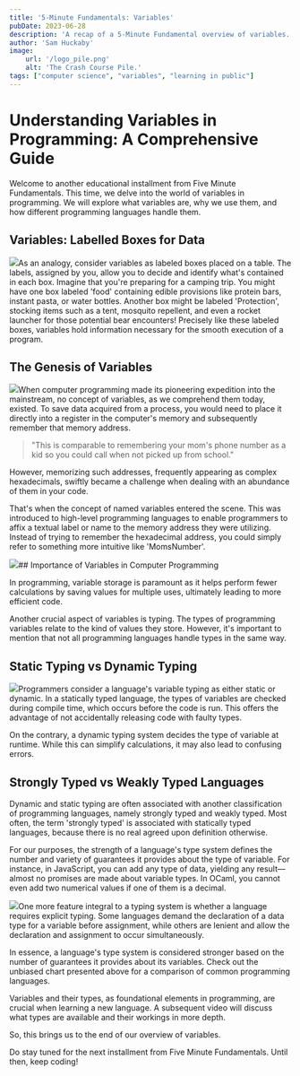```yaml
---
title: '5-Minute Fundamentals: Variables'
pubDate: 2023-06-28
description: 'A recap of a 5-Minute Fundamental overview of variables.'
author: 'Sam Huckaby'
image:
    url: '/logo_pile.png' 
    alt: 'The Crash Course Pile.'
tags: ["computer science", "variables", "learning in public"]
---
```


# Understanding Variables in Programming: A Comprehensive Guide

Welcome to another educational installment from Five Minute Fundamentals. This time, we delve into the world of variables in programming. We will explore what variables are, why we use them, and how different programming languages handle them.

## Variables: Labelled Boxes for Data

![](https://cdn.videotap.com/RSZeY5n12bPorHY8M7aM-46.08.png)As an analogy, consider variables as labeled boxes placed on a table. The labels, assigned by you, allow you to decide and identify what's contained in each box. Imagine that you're preparing for a camping trip. You might have one box labeled 'food' containing edible provisions like protein bars, instant pasta, or water bottles. Another box might be labeled 'Protection', stocking items such as a tent, mosquito repellent, and even a rocket launcher for those potential bear encounters! Precisely like these labeled boxes, variables hold information necessary for the smooth execution of a program.

## The Genesis of Variables

![](https://cdn.videotap.com/lTs3cesKSIFMEBDUTv2T-77.3.png)When computer programming made its pioneering expedition into the mainstream, no concept of variables, as we comprehend them today, existed. To save data acquired from a process, you would need to place it directly into a register in the computer's memory and subsequently remember that memory address.

> "This is comparable to remembering your mom's phone number as a kid so you could call when not picked up from school."

However, memorizing such addresses, frequently appearing as complex hexadecimals, swiftly became a challenge when dealing with an abundance of them in your code.

That's when the concept of named variables entered the scene. This was introduced to high-level programming languages to enable programmers to affix a textual label or name to the memory address they were utilizing. Instead of trying to remember the hexadecimal address, you could simply refer to something more intuitive like 'MomsNumber'.

![](https://cdn.videotap.com/065BqhNZ76rXaAGJB4oY-160.55.png)## Importance of Variables in Computer Programming

In programming, variable storage is paramount as it helps perform fewer calculations by saving values for multiple uses, ultimately leading to more efficient code.

Another crucial aspect of variables is typing. The types of programming variables relate to the kind of values they store. However, it's important to mention that not all programming languages handle types in the same way.

## Static Typing vs Dynamic Typing

![](https://cdn.videotap.com/tKsAKORQBbKjDH6x3uLL-237.53.png)Programmers consider a language's variable typing as either static or dynamic. In a statically typed language, the types of variables are checked during compile time, which occurs before the code is run. This offers the advantage of not accidentally releasing code with faulty types.

On the contrary, a dynamic typing system decides the type of variable at runtime. While this can simplify calculations, it may also lead to confusing errors.

## Strongly Typed vs Weakly Typed Languages

Dynamic and static typing are often associated with another classification of programming languages, namely strongly typed and weakly typed. Most often, the term 'strongly typed' is associated with statically typed languages, because there is no real agreed upon definition otherwise.

For our purposes, the strength of a language's type system defines the number and variety of guarantees it provides about the type of variable. For instance, in JavaScript, you can add any type of data, yielding any result—almost no promises are made about variable types. In OCaml, you cannot even add two numerical values if one of them is a decimal.

![](https://cdn.videotap.com/aLi9SrJjAReCyniAamZZ-318.86.png)One more feature integral to a typing system is whether a language requires explicit typing. Some languages demand the declaration of a data type for a variable before assignment, while others are lenient and allow the declaration and assignment to occur simultaneously.

In essence, a language's type system is considered stronger based on the number of guarantees it provides about its variables. Check out the unbiased chart presented above for a comparison of common programming languages.

Variables and their types, as foundational elements in programming, are crucial when learning a new language. A subsequent video will discuss what types are available and their workings in more depth.

So, this brings us to the end of our overview of variables.

Do stay tuned for the next installment from Five Minute Fundamentals. Until then, keep coding!
